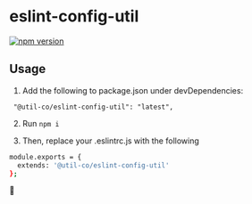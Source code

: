 # eslint-config-util

[![npm version](https://badge.fury.io/js/eslint-config-airbnb.svg)](https://badge.fury.io/js/eslint-config-airbnb)

## Usage

1. Add the following to package.json under devDependencies:

` "@util-co/eslint-config-util": "latest",`

2. Run `npm i`

3. Then, replace your .eslintrc.js with the following

```sh
module.exports = {
  extends: '@util-co/eslint-config-util'
};
```

🎉
